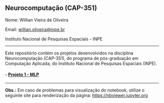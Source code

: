 ## Neurocomputação (CAP-351)

Nome: Willian Vieira de Oliveira

Email: willian.oliveira@inpe.br

Instituto Nacional de Pesquisas Espaciais - INPE

***

Este repositório contém os projetos desenvolvidos na disciplina Neurocomputação (CAP-351), do programa de pós-graduação em Computação Aplicada, do Instituto Nacional de Pesquisas Espaciais (INPE).

#### - [**Projeto 1 - MLP**](./Project_MLP.ipynb)

***

**Obs.:** Em caso de problemas para visualização do notebook, utilize o seguinte site para renderização da página: https://nbviewer.jupyter.org
